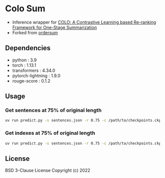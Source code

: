# Colo Sum
- Inference wrapper for [COLO: A Contrastive Learning based Re-ranking Framework for
One-Stage Summarization](https://arxiv.org/pdf/2209.14569)
- Forked from [ordersum](github.com/Espresso-AI/ordersum)
## Dependencies
- python : 3.9
- torch : 1.13.1
- transformers : 4.34.0
- pytorch-lightning : 1.9.0
- rouge-score : 0.1.2

## Usage 
### Get sentences at 75% of original length
```bash
uv run predict.py -s sentences.json -r 0.75 -c /path/to/checkpoints.ckpt
```

### Get indexes at 75% of original length
```bash
uv run predict.py -s sentences.json -r 0.75 -c /path/to/checkpoints.ckpt -i
```

## License
BSD 3-Clause License Copyright (c) 2022